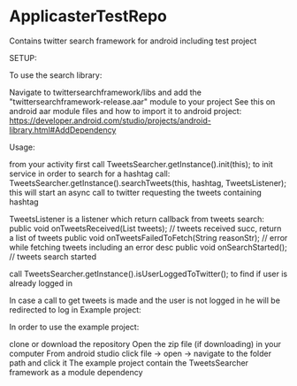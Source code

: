 # ApplicasterTestRepo
Contains twitter search framework for android including test project

SETUP:

To use the search library:

Navigate to twittersearchframework/libs and add the "twittersearchframework-release.aar" module to your project See this on android aar module files and how to import it to android project: https://developer.android.com/studio/projects/android-library.html#AddDependency

Usage:

from your activity first call TweetsSearcher.getInstance().init(this); to init service
in order to search for a hashtag call: TweetsSearcher.getInstance().searchTweets(this, hashtag, TweetsListener); this will start an async call to twitter requesting the tweets containing hashtag

TweetsListener is a listener which return callback from tweets search: public void onTweetsReceived(List tweets); // tweets received succ, return a list of tweets public void onTweetsFailedToFetch(String reasonStr); // error while fetching tweets including an error desc public void onSearchStarted(); // tweets search started

call TweetsSearcher.getInstance().isUserLoggedToTwitter(); to find if user is already logged in

In case a call to get tweets is made and the user is not logged in he will be redirected to log in
Example project:

In order to use the example project:

clone or download the repository
Open the zip file (if downloading) in your computer
From android studio click file -> open -> navigate to the folder path and click it
The example project contain the TweetsSearcher framework as a module dependency
